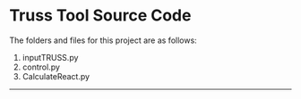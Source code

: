 # Truss Tool Source Code

The folders and files for this project are as follows:

<ol> 
<li> inputTRUSS.py </li>
<li> control.py </li>
<li> CalculateReact.py </li>
</ol>
<hr>

